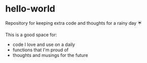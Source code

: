 # hello-world
Repository for keeping extra code and thoughts for a rainy day :umbrella:

This is a good space for: 
- code I love and use on a daily
- functions that I'm proud of 
- thoughts and musings for the future
